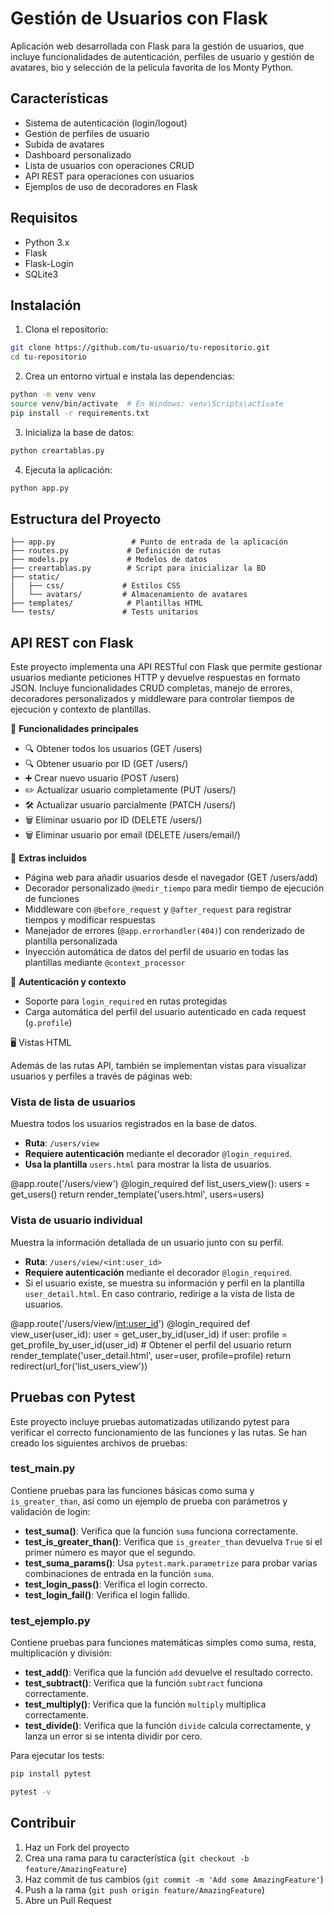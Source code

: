 # Gestión de Usuarios con Flask

Aplicación web desarrollada con Flask para la gestión de usuarios, que incluye funcionalidades de autenticación, perfiles de usuario y gestión de avatares, bio y selección de la película favorita de los Monty Python. 

## Características

- Sistema de autenticación (login/logout)
- Gestión de perfiles de usuario
- Subida de avatares
- Dashboard personalizado
- Lista de usuarios con operaciones CRUD
- API REST para operaciones con usuarios
- Ejemplos de uso de decoradores en Flask

## Requisitos

- Python 3.x
- Flask
- Flask-Login
- SQLite3

## Instalación

1. Clona el repositorio:
```bash
git clone https://github.com/tu-usuario/tu-repositorio.git
cd tu-repositorio
```

2. Crea un entorno virtual e instala las dependencias:
```bash
python -m venv venv
source venv/bin/activate  # En Windows: venv\Scripts\activate
pip install -r requirements.txt
```

3. Inicializa la base de datos:
```bash
python creartablas.py
```

4. Ejecuta la aplicación:
```bash
python app.py
```

## Estructura del Proyecto

```
├── app.py                 # Punto de entrada de la aplicación
├── routes.py             # Definición de rutas
├── models.py             # Modelos de datos
├── creartablas.py        # Script para inicializar la BD
├── static/              
│   ├── css/             # Estilos CSS
│   └── avatars/         # Almacenamiento de avatares
├── templates/            # Plantillas HTML
└── tests/               # Tests unitarios
```
## API REST con Flask
Este proyecto implementa una API RESTful con Flask que permite gestionar usuarios mediante peticiones HTTP y devuelve respuestas en formato JSON. Incluye funcionalidades CRUD completas, manejo de errores, decoradores personalizados y middleware para controlar tiempos de ejecución y contexto de plantillas.

🚀 **Funcionalidades principales**

- 🔍 Obtener todos los usuarios (GET /users)
- 🔍 Obtener usuario por ID (GET /users/<id>)
- ➕ Crear nuevo usuario (POST /users)
- ✏️ Actualizar usuario completamente (PUT /users/<id>)
- 🛠️ Actualizar usuario parcialmente (PATCH /users/<id>)
- 🗑️ Eliminar usuario por ID (DELETE /users/<id>)
- 🗑️ Eliminar usuario por email (DELETE /users/email/<email>)

🧰 **Extras incluidos**

- Página web para añadir usuarios desde el navegador (GET /users/add)
- Decorador personalizado `@medir_tiempo` para medir tiempo de ejecución de funciones
- Middleware con `@before_request` y `@after_request` para registrar tiempos y modificar respuestas
- Manejador de errores (`@app.errorhandler(404)`) con renderizado de plantilla personalizada
- Inyección automática de datos del perfil de usuario en todas las plantillas mediante `@context_processor`

🔐 **Autenticación y contexto**

- Soporte para `login_required` en rutas protegidas
- Carga automática del perfil del usuario autenticado en cada request (`g.profile`)


🖥️ Vistas HTML

Además de las rutas API, también se implementan vistas para visualizar usuarios y perfiles a través de páginas web:

### Vista de lista de usuarios
Muestra todos los usuarios registrados en la base de datos.

- **Ruta**: `/users/view`
- **Requiere autenticación** mediante el decorador `@login_required`.
- **Usa la plantilla** `users.html` para mostrar la lista de usuarios.

@app.route('/users/view')
@login_required
def list_users_view():
    users = get_users()
    return render_template('users.html', users=users)

### Vista de usuario individual
Muestra la información detallada de un usuario junto con su perfil.

- **Ruta**: `/users/view/<int:user_id>`
- **Requiere autenticación** mediante el decorador `@login_required`.
- Si el usuario existe, se muestra su información y perfil en la plantilla `user_detail.html`. En caso contrario, redirige a la vista de lista de usuarios.

@app.route('/users/view/<int:user_id>')
@login_required
def view_user(user_id):
    user = get_user_by_id(user_id)
    if user:
        profile = get_profile_by_user_id(user_id)  # Obtener el perfil del usuario
        return render_template('user_detail.html', user=user, profile=profile)
    return redirect(url_for('list_users_view'))

## Pruebas con Pytest
Este proyecto incluye pruebas automatizadas utilizando pytest para verificar el correcto funcionamiento de las funciones y las rutas. Se han creado los siguientes archivos de pruebas:

### test_main.py
Contiene pruebas para las funciones básicas como suma y `is_greater_than`, así como un ejemplo de prueba con parámetros y validación de login:

- **test_suma()**: Verifica que la función `suma` funciona correctamente.
- **test_is_greater_than()**: Verifica que `is_greater_than` devuelva `True` si el primer número es mayor que el segundo.
- **test_suma_params()**: Usa `pytest.mark.parametrize` para probar varias combinaciones de entrada en la función `suma`.
- **test_login_pass()**: Verifica el login correcto.
- **test_login_fail()**: Verifica el login fallido.

### test_ejemplo.py
Contiene pruebas para funciones matemáticas simples como suma, resta, multiplicación y división:

- **test_add()**: Verifica que la función `add` devuelve el resultado correcto.
- **test_subtract()**: Verifica que la función `subtract` funciona correctamente.
- **test_multiply()**: Verifica que la función `multiply` multiplica correctamente.
- **test_divide()**: Verifica que la función `divide` calcula correctamente, y lanza un error si se intenta dividir por cero.

Para ejecutar los tests:

```bash
pip install pytest
```

```bash
pytest -v
```

## Contribuir

1. Haz un Fork del proyecto
2. Crea una rama para tu característica (`git checkout -b feature/AmazingFeature`)
3. Haz commit de tus cambios (`git commit -m 'Add some AmazingFeature'`)
4. Push a la rama (`git push origin feature/AmazingFeature`)
5. Abre un Pull Request
